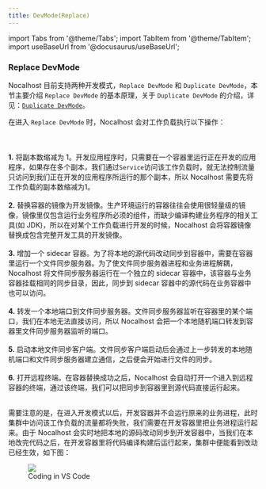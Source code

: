 ```yaml
---
title: DevMode(Replace)
---
```


import Tabs from '@theme/Tabs';
import TabItem from '@theme/TabItem';
import useBaseUrl from '@docusaurus/useBaseUrl';

### Replace DevMode
Nocalhost 目前支持两种开发模式，`Replace DevMode` 和 `Duplicate DevMode`，本节主要介绍 `Replace DevMode` 的基本原理，关于 `Duplicate DevMode` 的介绍，详见：[`Duplicate DevMode`](develop-service-dup-en)。

在进入 `Replace DevMode` 时，Nocalhost 会对工作负载执行以下操作：<br></br><br></br>
**1.** 将副本数缩减为 1。开发应用程序时，只需要在一个容器里运行正在开发的应用程序，如果存在多个副本，我们通过`Service`访问该工作负载时，就无法控制流量只访问到我们正在开发的应用程序所运行的那个副本，所以 Nocalhost 需要先将工作负载的副本数缩减为1。<br></br>
**2.** 替换容器的镜像为开发镜像。生产环境运行的容器往往会使用很轻量级的镜像，镜像里仅包含运行业务程序所必须的组件，而缺少编译构建业务程序的相关工具(如 JDK)，所以在对某个工作负载进行开发的时候，Nocalhost 会将容器镜像替换成包含完整开发工具的开发镜像。<br></br>
**3.** 增加一个 sidecar 容器。为了将本地的源代码改动同步到容器中，需要在容器里运行一个文件同步服务器。为了使文件同步服务器进程和业务进程解耦，Nocalhost 将文件同步服务器运行在一个独立的 sidecar 容器中，该容器与业务容器挂载相同的同步目录，因此，同步到 sidecar 容器中的源代码在业务容器中也可以访问。<br></br>
**4.** 转发一个本地端口到文件同步服务器。文件同步服务器监听在容器里的某个端口，我们在本地无法直接访问，所以 Nocalhost 会把一个本地随机端口转发到容器里文件同步服务器监听的端口。<br></br>
**5.** 启动本地文件同步客户端。文件同步客户端启动后会通过上一步转发的本地随机端口和文件同步服务器建立通信，之后便会开始进行文件的同步。<br></br>
**6.** 打开远程终端。在容器替换成功之后，Nocalhost 会自动打开一个进入到远程容器的终端，通过该终端，我们可以把同步到容器里到源代码直接运行起来。<br></br>

需要注意的是，在进入开发模式以后，开发容器并不会运行原来的业务进程，此时集群中访问该工作负载的流量都将失败，我们需要在开发容器里把业务进程运行起来。由于 Nocalhost 会实时地把本地的源码改动同步到开发容器中，当我们在本地改完代码之后，在开发容器里将代码编译构建后运行起来，集群中便能看到改动已经生效，如下图：

<figure className="img-frame">
  <img className="gif-img" src={useBaseUrl('/img/opt/code-change2.gif')} />
  <figcaption>Coding in VS Code</figcaption>
</figure>




